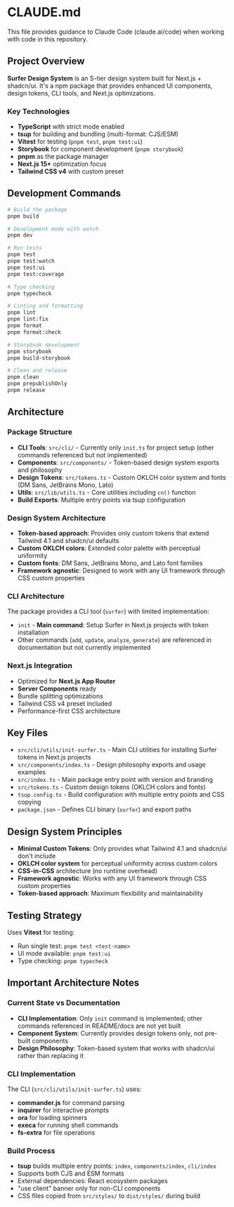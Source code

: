 # CLAUDE.md

This file provides guidance to Claude Code (claude.ai/code) when working with code in this repository.

## Project Overview

**Surfer Design System** is an S-tier design system built for Next.js + shadcn/ui. It's a npm package that provides enhanced UI components, design tokens, CLI tools, and Next.js optimizations.

### Key Technologies
- **TypeScript** with strict mode enabled
- **tsup** for building and bundling (multi-format: CJS/ESM)
- **Vitest** for testing (`pnpm test`, `pnpm test:ui`)
- **Storybook** for component development (`pnpm storybook`)
- **pnpm** as the package manager
- **Next.js 15+** optimization focus
- **Tailwind CSS v4** with custom preset

## Development Commands

```bash
# Build the package
pnpm build

# Development mode with watch
pnpm dev

# Run tests
pnpm test
pnpm test:watch
pnpm test:ui
pnpm test:coverage

# Type checking
pnpm typecheck

# Linting and formatting
pnpm lint
pnpm lint:fix
pnpm format
pnpm format:check

# Storybook development
pnpm storybook
pnpm build-storybook

# Clean and release
pnpm clean
pnpm prepublishOnly
pnpm release
```

## Architecture

### Package Structure
- **CLI Tools**: `src/cli/` - Currently only `init.ts` for project setup (other commands referenced but not implemented)
- **Components**: `src/components/` - Token-based design system exports and philosophy
- **Design Tokens**: `src/tokens.ts` - Custom OKLCH color system and fonts (DM Sans, JetBrains Mono, Lato)
- **Utils**: `src/lib/utils.ts` - Core utilities including `cn()` function
- **Build Exports**: Multiple entry points via tsup configuration

### Design System Architecture
- **Token-based approach**: Provides only custom tokens that extend Tailwind 4.1 and shadcn/ui defaults
- **Custom OKLCH colors**: Extended color palette with perceptual uniformity
- **Custom fonts**: DM Sans, JetBrains Mono, and Lato font families
- **Framework agnostic**: Designed to work with any UI framework through CSS custom properties

### CLI Architecture
The package provides a CLI tool (`surfer`) with limited implementation:
- `init` - **Main command**: Setup Surfer in Next.js projects with token installation
- Other commands (`add`, `update`, `analyze`, `generate`) are referenced in documentation but not currently implemented

### Next.js Integration
- Optimized for **Next.js App Router**
- **Server Components** ready
- Bundle splitting optimizations
- Tailwind CSS v4 preset included
- Performance-first CSS architecture

## Key Files

- `src/cli/utils/init-surfer.ts` - Main CLI utilities for installing Surfer tokens in Next.js projects
- `src/components/index.ts` - Design philosophy exports and usage examples
- `src/index.ts` - Main package entry point with version and branding
- `src/tokens.ts` - Custom design tokens (OKLCH colors and fonts)
- `tsup.config.ts` - Build configuration with multiple entry points and CSS copying
- `package.json` - Defines CLI binary (`surfer`) and export paths

## Design System Principles

- **Minimal Custom Tokens**: Only provides what Tailwind 4.1 and shadcn/ui don't include
- **OKLCH color system** for perceptual uniformity across custom colors
- **CSS-in-CSS** architecture (no runtime overhead)
- **Framework agnostic**: Works with any UI framework through CSS custom properties
- **Token-based approach**: Maximum flexibility and maintainability

## Testing Strategy

Uses **Vitest** for testing:
- Run single test: `pnpm test <test-name>`
- UI mode available: `pnpm test:ui`
- Type checking: `pnpm typecheck`

## Important Architecture Notes

### Current State vs Documentation
- **CLI Implementation**: Only `init` command is implemented; other commands referenced in README/docs are not yet built
- **Component System**: Currently provides design tokens only, not pre-built components
- **Design Philosophy**: Token-based system that works with shadcn/ui rather than replacing it

### CLI Implementation
The CLI (`src/cli/utils/init-surfer.ts`) uses:
- **commander.js** for command parsing
- **inquirer** for interactive prompts
- **ora** for loading spinners
- **execa** for running shell commands
- **fs-extra** for file operations

### Build Process
- **tsup** builds multiple entry points: `index`, `components/index`, `cli/index`
- Supports both CJS and ESM formats
- External dependencies: React ecosystem packages
- "use client" banner only for non-CLI components
- CSS files copied from `src/styles/` to `dist/styles/` during build